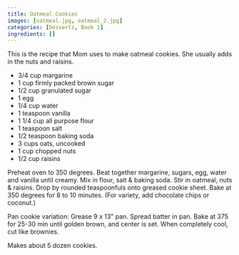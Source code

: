 ```yaml
---
title: Oatmeal Cookies
images: [oatmeal.jpg, oatmeal_2.jpg]
categories: [Desserts, Book 1]
ingredients: []
---
```




This is the recipe that Mom uses to make oatmeal cookies. She usually
adds in the nuts and raisins.

-   3/4 cup margarine
-   1 cup firmly packed brown sugar
-   1/2 cup granulated sugar
-   1 egg
-   1/4 cup water
-   1 teaspoon vanilla
-   1 1/4 cup all purpose flour
-   1 teaspoon salt
-   1/2 teaspoon baking soda
-   3 cups oats, uncooked
-   1 cup chopped nuts
-   1/2 cup raisins

Preheat oven to 350 degrees. Beat together margarine, sugars, egg, water
and vanilla until creamy. Mix in flour, salt & baking soda. Stir in
oatmeal, nuts & raisins. Drop by rounded teaspoonfuls onto greased
cookie sheet. Bake at 350 degrees for 8 to 10 minutes. (For variety, add
chocolate chips or coconut.)

Pan cookie variation: Grease 9 x 13" pan. Spread batter in pan. Bake at
375 for 25-30 min until golden brown, and center is set. When completely
cool, cut like brownies.

Makes about 5 dozen cookies.

 